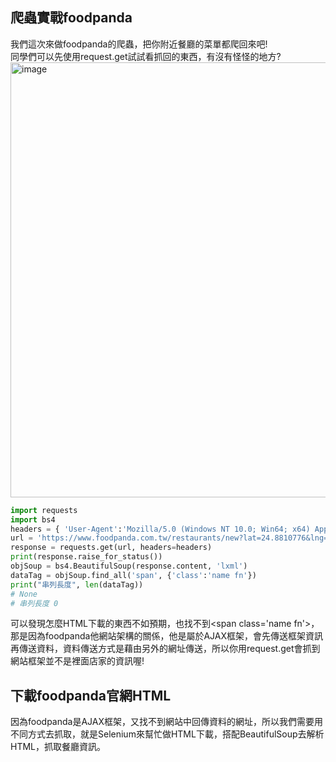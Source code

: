 ## 爬蟲實戰foodpanda
我們這次來做foodpanda的爬蟲，把你附近餐廳的菜單都爬回來吧!  
同學們可以先使用request.get試試看抓回的東西，有沒有怪怪的地方?  
<img width="696" alt="image" src="https://user-images.githubusercontent.com/27804948/174481239-a71efc7f-8d95-4df6-a8eb-7507605b2814.png">

```Python
import requests
import bs4
headers = { 'User-Agent':'Mozilla/5.0 (Windows NT 10.0; Win64; x64) AppleWebKit/537.36 (KHTML, like Gecko) Chrome/101.0.4951.54 Safari/537.36', }
url = 'https://www.foodpanda.com.tw/restaurants/new?lat=24.8810776&lng=121.001876&vertical=restaurants&expedition=delivery'
response = requests.get(url, headers=headers)
print(response.raise_for_status())
objSoup = bs4.BeautifulSoup(response.content, 'lxml')
dataTag = objSoup.find_all('span', {'class':'name fn'})
print("串列長度", len(dataTag))
# None
# 串列長度 0
```
可以發現怎麼HTML下載的東西不如預期，也找不到\<span class='name fn'\>，那是因為foodpanda他網站架構的關係，他是屬於AJAX框架，會先傳送框架資訊再傳送資料，資料傳送方式是藉由另外的網址傳送，所以你用request.get會抓到網站框架並不是裡面店家的資訊喔!
## 下載foodpanda官網HTML
因為foodpanda是AJAX框架，又找不到網站中回傳資料的網址，所以我們需要用不同方式去抓取，就是Selenium來幫忙做HTML下載，搭配BeautifulSoup去解析HTML，抓取餐廳資訊。  

